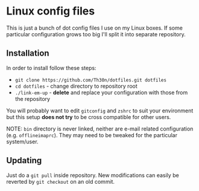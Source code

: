 # Linux config files

This is just a bunch of dot config files I use on my Linux boxes.
If some particular configuration grows too big I'll split it into
separate repository.

## Installation

In order to install follow these steps:

  * `git clone https://github.com/Th30n/dotfiles.git dotfiles`
  * `cd dotfiles` - change directory to repository root
  * `./link-em-up` - **delete** and replace your configuration
    with those from the repository

You will probably want to edit `gitconfig` and `zshrc` to suit your
environment but this setup **does not try** to be cross compatible for other
users.

NOTE: `bin` directory is never linked, neither are e-mail related
configuration (e.g. `offlineimaprc`). They may need to be tweaked for the
particular system/user.

## Updating

Just do a `git pull` inside repository. New modifications can easily
be reverted by `git checkout` on an old commit.
